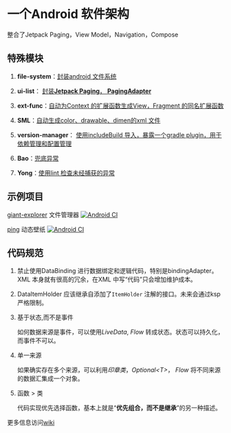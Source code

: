 # 一个Android 软件架构

整合了Jetpack Paging，View Model，Navigation，Compose

## 特殊模块

1. **file-system**：[封装android 文件系统](https://github.com/storytellerF/common-ui-list/tree/main/file-system)

2. **ui-list**： [封装**Jetpack Paging**， **PagingAdapter**](https://github.com/storytellerF/common-ui-list/tree/main/ui-list)

3. **ext-func**：[自动为Context 的扩展函数生成View，Fragment 的同名扩展函数](https://github.com/storytellerF/common-ui-list/tree/main/ext-func-compiler)

4. **SML**：[自动生成color、drawable、dimen的xml 文件](https://github.com/storytellerF/SML)

5. **version-manager**： [使用includeBuild 导入，暴露一个gradle plugin，用于依赖管理和配置管理](https://github.com/storytellerF/common-ui-list/tree/main/version-manager)

6. **Bao**：[兜底异常](https://github.com/storytellerF/Bao)

7. **Yong**：[使用lint 检查未经捕获的异常](https://github.com/storytellerF/Yong)

## 示例项目

[giant-explorer](https://github.com/storytellerF/GiantExplorer) 文件管理器 [![Android CI](https://github.com/storytellerF/GiantExplorer/actions/workflows/android.yml/badge.svg)](https://github.com/storytellerF/GiantExplorer/actions/workflows/android.yml)

[ping](https://github.com/storytellerF/Ping) 动态壁纸 [![Android CI](https://github.com/storytellerF/Ping/actions/workflows/android.yml/badge.svg)](https://github.com/storytellerF/Ping/actions/workflows/android.yml)

## 代码规范

1. 禁止使用DataBinding 进行数据绑定和逻辑代码，特别是bindingAdapter。XML 本身就有很高的冗余，在XML 中写“代码”只会增加维护成本。
2. DataItemHolder 应该继承自添加了`ItemHolder` 注解的接口。未来会通过ksp 严格限制。
3. 基于状态,而不是事件

    如何数据来源是事件，可以使用*LiveData*, *Flow* 转成状态。状态可以持久化，而事件不可以。

4. 单一来源

    如果确实存在多个来源，可以利用*印章类*，*Optional&lt;T>*， *Flow* 将不同来源的数据汇集成一个对象。

5. 函数 > 类

    代码实现优先选择函数，基本上就是“**优先组合，而不是继承**”的另一种描述。

更多信息访问[wiki](https://github.com/storytellerF/common-ui-list-structure/wiki)
